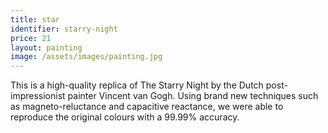 ```yaml
---
title: star
identifier: starry-night
price: 21
layout: painting
image: /assets/images/painting.jpg
---
```

This is a high-quality replica of The Starry Night by the Dutch post-impressionist painter Vincent van Gogh. Using brand new techniques such as magneto-reluctance and capacitive reactance, we were able to reproduce the original colours with a 99.99% accuracy.

